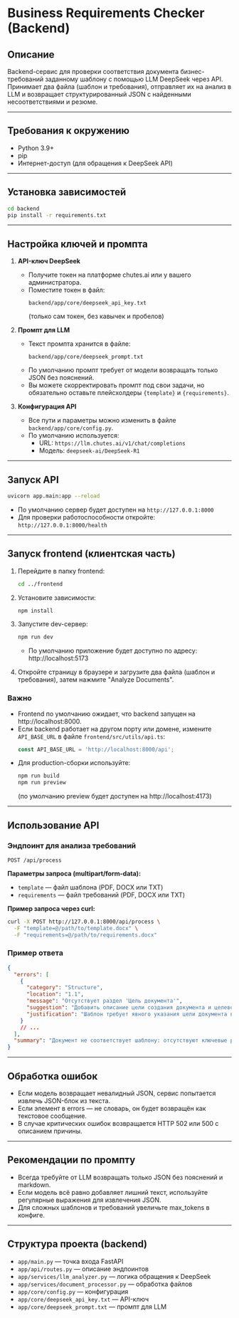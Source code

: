 # Business Requirements Checker (Backend)

## Описание

Backend-сервис для проверки соответствия документа бизнес-требований заданному шаблону с помощью LLM DeepSeek через API. Принимает два файла (шаблон и требования), отправляет их на анализ в LLM и возвращает структурированный JSON с найденными несоответствиями и резюме.

---

## Требования к окружению

- Python 3.9+
- pip
- Интернет-доступ (для обращения к DeepSeek API)

---

## Установка зависимостей

```bash
cd backend
pip install -r requirements.txt
```

---

## Настройка ключей и промпта

1. **API-ключ DeepSeek**
   - Получите токен на платформе chutes.ai или у вашего администратора.
   - Поместите токен в файл:
     ```
     backend/app/core/deepseek_api_key.txt
     ```
     (только сам токен, без кавычек и пробелов)

2. **Промпт для LLM**
   - Текст промпта хранится в файле:
     ```
     backend/app/core/deepseek_prompt.txt
     ```
   - По умолчанию промпт требует от модели возвращать только JSON без пояснений.
   - Вы можете скорректировать промпт под свои задачи, но обязательно оставьте плейсхолдеры `{template}` и `{requirements}`.

3. **Конфигурация API**
   - Все пути и параметры можно изменить в файле `backend/app/core/config.py`.
   - По умолчанию используется:
     - URL: `https://llm.chutes.ai/v1/chat/completions`
     - Модель: `deepseek-ai/DeepSeek-R1`

---

## Запуск API

```bash
uvicorn app.main:app --reload
```

- По умолчанию сервер будет доступен на `http://127.0.0.1:8000`
- Для проверки работоспособности откройте: `http://127.0.0.1:8000/health`

---

## Запуск frontend (клиентская часть)

1. Перейдите в папку frontend:
   ```bash
   cd ../frontend
   ```
2. Установите зависимости:
   ```bash
   npm install
   ```
3. Запустите dev-сервер:
   ```bash
   npm run dev
   ```
   - По умолчанию приложение будет доступно по адресу: http://localhost:5173

4. Откройте страницу в браузере и загрузите два файла (шаблон и требования), затем нажмите "Analyze Documents".

### Важно
- Frontend по умолчанию ожидает, что backend запущен на http://localhost:8000.
- Если backend работает на другом порту или домене, измените `API_BASE_URL` в файле `frontend/src/utils/api.ts`:
  ```js
  const API_BASE_URL = 'http://localhost:8000/api';
  ```
- Для production-сборки используйте:
  ```bash
  npm run build
  npm run preview
  ```
  (по умолчанию preview будет доступен на http://localhost:4173)

---

## Использование API

### Эндпоинт для анализа требований

```
POST /api/process
```

**Параметры запроса (multipart/form-data):**
- `template` — файл шаблона (PDF, DOCX или TXT)
- `requirements` — файл требований (PDF, DOCX или TXT)

**Пример запроса через curl:**
```bash
curl -X POST http://127.0.0.1:8000/api/process \
  -F "template=@/path/to/template.docx" \
  -F "requirements=@/path/to/requirements.docx"
```

### Пример ответа
```json
{
  "errors": [
    {
      "category": "Structure",
      "location": "1.1",
      "message": "Отсутствует раздел 'Цель документа'",
      "suggestion": "Добавить описание цели создания документа и целевой аудитории",
      "justification": "Шаблон требует явного указания цели документа во введении"
    }
    // ...
  ],
  "summary": "Документ не соответствует шаблону: отсутствуют ключевые разделы, требования не структурированы и не детализированы."
}
```

---

## Обработка ошибок

- Если модель возвращает невалидный JSON, сервис попытается извлечь JSON-блок из текста.
- Если элемент в errors — не словарь, он будет возвращён как текстовое сообщение.
- В случае критических ошибок возвращается HTTP 502 или 500 с описанием причины.

---

## Рекомендации по промпту
- Всегда требуйте от LLM возвращать только JSON без пояснений и markdown.
- Если модель всё равно добавляет лишний текст, используйте регулярные выражения для извлечения JSON.
- Для сложных шаблонов и требований увеличьте max_tokens в конфиге.

---

## Структура проекта (backend)

- `app/main.py` — точка входа FastAPI
- `app/api/routes.py` — описание эндпоинтов
- `app/services/llm_analyzer.py` — логика обращения к DeepSeek
- `app/services/document_processor.py` — обработка файлов
- `app/core/config.py` — конфигурация
- `app/core/deepseek_api_key.txt` — API-ключ
- `app/core/deepseek_prompt.txt` — промпт для LLM

